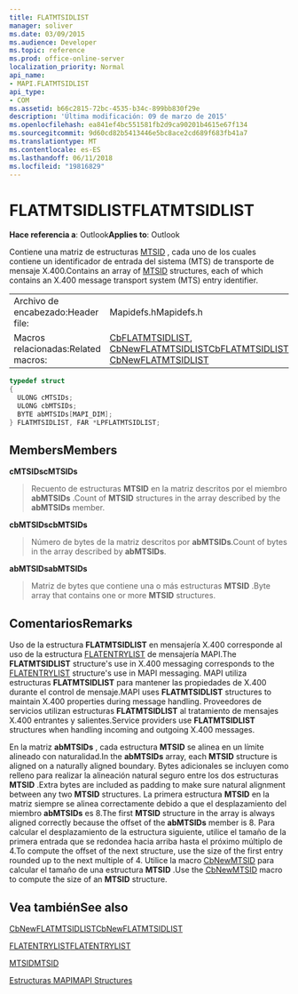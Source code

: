 ```yaml
---
title: FLATMTSIDLIST
manager: soliver
ms.date: 03/09/2015
ms.audience: Developer
ms.topic: reference
ms.prod: office-online-server
localization_priority: Normal
api_name:
- MAPI.FLATMTSIDLIST
api_type:
- COM
ms.assetid: b66c2815-72bc-4535-b34c-899bb830f29e
description: 'Última modificación: 09 de marzo de 2015'
ms.openlocfilehash: ea841ef4bc551581fb2d9ca90201b4615e67f134
ms.sourcegitcommit: 9d60cd82b5413446e5bc8ace2cd689f683fb41a7
ms.translationtype: MT
ms.contentlocale: es-ES
ms.lasthandoff: 06/11/2018
ms.locfileid: "19816829"
---
```

# <a name="flatmtsidlist"></a><span data-ttu-id="64f8d-103">FLATMTSIDLIST</span><span class="sxs-lookup"><span data-stu-id="64f8d-103">FLATMTSIDLIST</span></span>

  
  
<span data-ttu-id="64f8d-104">**Hace referencia a**: Outlook</span><span class="sxs-lookup"><span data-stu-id="64f8d-104">**Applies to**: Outlook</span></span> 
  
<span data-ttu-id="64f8d-105">Contiene una matriz de estructuras [MTSID](mtsid.md) , cada uno de los cuales contiene un identificador de entrada del sistema (MTS) de transporte de mensaje X.400.</span><span class="sxs-lookup"><span data-stu-id="64f8d-105">Contains an array of [MTSID](mtsid.md) structures, each of which contains an X.400 message transport system (MTS) entry identifier.</span></span> 
  
|||
|:-----|:-----|
|<span data-ttu-id="64f8d-106">Archivo de encabezado:</span><span class="sxs-lookup"><span data-stu-id="64f8d-106">Header file:</span></span>  <br/> |<span data-ttu-id="64f8d-107">Mapidefs.h</span><span class="sxs-lookup"><span data-stu-id="64f8d-107">Mapidefs.h</span></span>  <br/> |
|<span data-ttu-id="64f8d-108">Macros relacionadas:</span><span class="sxs-lookup"><span data-stu-id="64f8d-108">Related macros:</span></span>  <br/> |<span data-ttu-id="64f8d-109">[CbFLATMTSIDLIST](cbflatmtsidlist.md), [CbNewFLATMTSIDLIST](cbnewflatmtsidlist.md)</span><span class="sxs-lookup"><span data-stu-id="64f8d-109">[CbFLATMTSIDLIST](cbflatmtsidlist.md), [CbNewFLATMTSIDLIST](cbnewflatmtsidlist.md)</span></span> <br/> |
   
```cpp
typedef struct
{
  ULONG cMTSIDs;
  ULONG cbMTSIDs;
  BYTE abMTSIDs[MAPI_DIM];
} FLATMTSIDLIST, FAR *LPFLATMTSIDLIST;

```

## <a name="members"></a><span data-ttu-id="64f8d-110">Members</span><span class="sxs-lookup"><span data-stu-id="64f8d-110">Members</span></span>

 <span data-ttu-id="64f8d-111">**cMTSIDs**</span><span class="sxs-lookup"><span data-stu-id="64f8d-111">**cMTSIDs**</span></span>
  
> <span data-ttu-id="64f8d-112">Recuento de estructuras **MTSID** en la matriz descritos por el miembro **abMTSIDs** .</span><span class="sxs-lookup"><span data-stu-id="64f8d-112">Count of **MTSID** structures in the array described by the **abMTSIDs** member.</span></span> 
    
 <span data-ttu-id="64f8d-113">**cbMTSIDs**</span><span class="sxs-lookup"><span data-stu-id="64f8d-113">**cbMTSIDs**</span></span>
  
> <span data-ttu-id="64f8d-114">Número de bytes de la matriz descritos por **abMTSIDs**.</span><span class="sxs-lookup"><span data-stu-id="64f8d-114">Count of bytes in the array described by **abMTSIDs**.</span></span>
    
 <span data-ttu-id="64f8d-115">**abMTSIDs**</span><span class="sxs-lookup"><span data-stu-id="64f8d-115">**abMTSIDs**</span></span>
  
> <span data-ttu-id="64f8d-116">Matriz de bytes que contiene una o más estructuras **MTSID** .</span><span class="sxs-lookup"><span data-stu-id="64f8d-116">Byte array that contains one or more **MTSID** structures.</span></span> 
    
## <a name="remarks"></a><span data-ttu-id="64f8d-117">Comentarios</span><span class="sxs-lookup"><span data-stu-id="64f8d-117">Remarks</span></span>

<span data-ttu-id="64f8d-118">Uso de la estructura **FLATMTSIDLIST** en mensajería X.400 corresponde al uso de la estructura [FLATENTRYLIST](flatentrylist.md) de mensajería MAPI.</span><span class="sxs-lookup"><span data-stu-id="64f8d-118">The **FLATMTSIDLIST** structure's use in X.400 messaging corresponds to the [FLATENTRYLIST](flatentrylist.md) structure's use in MAPI messaging.</span></span> <span data-ttu-id="64f8d-119">MAPI utiliza estructuras **FLATMTSIDLIST** para mantener las propiedades de X.400 durante el control de mensaje.</span><span class="sxs-lookup"><span data-stu-id="64f8d-119">MAPI uses **FLATMTSIDLIST** structures to maintain X.400 properties during message handling.</span></span> <span data-ttu-id="64f8d-120">Proveedores de servicios utilizan estructuras **FLATMTSIDLIST** al tratamiento de mensajes X.400 entrantes y salientes.</span><span class="sxs-lookup"><span data-stu-id="64f8d-120">Service providers use **FLATMTSIDLIST** structures when handling incoming and outgoing X.400 messages.</span></span> 
  
<span data-ttu-id="64f8d-121">En la matriz **abMTSIDs** , cada estructura **MTSID** se alinea en un límite alineado con naturalidad.</span><span class="sxs-lookup"><span data-stu-id="64f8d-121">In the **abMTSIDs** array, each **MTSID** structure is aligned on a naturally aligned boundary.</span></span> <span data-ttu-id="64f8d-122">Bytes adicionales se incluyen como relleno para realizar la alineación natural seguro entre los dos estructuras **MTSID** .</span><span class="sxs-lookup"><span data-stu-id="64f8d-122">Extra bytes are included as padding to make sure natural alignment between any two **MTSID** structures.</span></span> <span data-ttu-id="64f8d-123">La primera estructura **MTSID** en la matriz siempre se alinea correctamente debido a que el desplazamiento del miembro **abMTSIDs** es 8.</span><span class="sxs-lookup"><span data-stu-id="64f8d-123">The first **MTSID** structure in the array is always aligned correctly because the offset of the **abMTSIDs** member is 8.</span></span> <span data-ttu-id="64f8d-124">Para calcular el desplazamiento de la estructura siguiente, utilice el tamaño de la primera entrada que se redondea hacia arriba hasta el próximo múltiplo de 4.</span><span class="sxs-lookup"><span data-stu-id="64f8d-124">To compute the offset of the next structure, use the size of the first entry rounded up to the next multiple of 4.</span></span> <span data-ttu-id="64f8d-125">Utilice la macro [CbNewMTSID](cbnewmtsid.md) para calcular el tamaño de una estructura **MTSID** .</span><span class="sxs-lookup"><span data-stu-id="64f8d-125">Use the [CbNewMTSID](cbnewmtsid.md) macro to compute the size of an **MTSID** structure.</span></span> 
  
## <a name="see-also"></a><span data-ttu-id="64f8d-126">Vea también</span><span class="sxs-lookup"><span data-stu-id="64f8d-126">See also</span></span>



[<span data-ttu-id="64f8d-127">CbNewFLATMTSIDLIST</span><span class="sxs-lookup"><span data-stu-id="64f8d-127">CbNewFLATMTSIDLIST</span></span>](cbnewflatmtsidlist.md)
  
[<span data-ttu-id="64f8d-128">FLATENTRYLIST</span><span class="sxs-lookup"><span data-stu-id="64f8d-128">FLATENTRYLIST</span></span>](flatentrylist.md)
  
[<span data-ttu-id="64f8d-129">MTSID</span><span class="sxs-lookup"><span data-stu-id="64f8d-129">MTSID</span></span>](mtsid.md)


[<span data-ttu-id="64f8d-130">Estructuras MAPI</span><span class="sxs-lookup"><span data-stu-id="64f8d-130">MAPI Structures</span></span>](mapi-structures.md)

